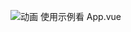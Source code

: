 
![动画](https://user-images.githubusercontent.com/42806849/159714863-f0e4d026-d349-4ee3-a34e-c0931ec35b1d.gif)
使用示例看 App.vue

